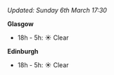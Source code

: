 *Updated: Sunday 6th March 17:30*

**Glasgow**

* 18h - 5h: :sunny: Clear

**Edinburgh**

* 18h - 5h: :sunny: Clear
